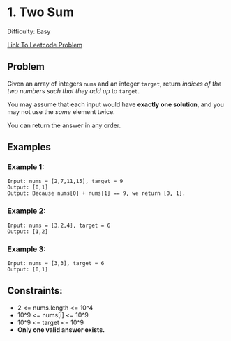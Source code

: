 # 1. Two Sum
Difficulty: Easy

[Link To Leetcode Problem](https://leetcode.com/problems/two-sum/)

## Problem
Given an array of integers `nums` and an integer `target`, return <i>indices of the two numbers such that they add up</i> to `target`.

You may assume that each input would have <b>exactly one solution</b>, and you may not use the <i>same</i> element twice.

You can return the answer in any order.
## Examples
### Example 1:
```
Input: nums = [2,7,11,15], target = 9
Output: [0,1]
Output: Because nums[0] + nums[1] == 9, we return [0, 1].
```
### Example 2:
```
Input: nums = [3,2,4], target = 6
Output: [1,2]
```
### Example 3:
```
Input: nums = [3,3], target = 6
Output: [0,1]
```

## Constraints:
- 2 <= nums.length <= 10^4
- 10^9 <= nums[i] <= 10^9
- 10^9 <= target <= 10^9
- <b>Only one valid answer exists.</b>
